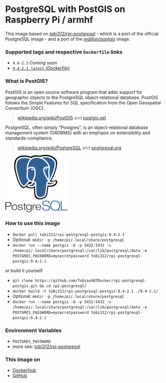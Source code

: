 # PostgreSQL with PostGIS on Raspberry Pi / armhf

This image based on [*tobi312/rpi-postgresql*](https://hub.docker.com/r/tobi312/rpi-postgresql/) - which is a port of the official PostgreSQL image - and a port of the [*mdillon/postgis*](https://hub.docker.com/r/mdillon/postgis/) image.

### Supported tags and respective `Dockerfile` links
-	`9.6-2.3` *Coming soon*
-	[`9.4-2.1`, `latest` (*Dockerfile*)](https://github.com/TobiasH87Docker/rpi-postgresql-postgis/blob/master/9.4-2.1/Dockerfile)

### What is PostGIS?
PostGIS is an open source software program that adds support for geographic objects to the PostgreSQL object-relational database. PostGIS follows the Simple Features for SQL specification from the Open Geospatial Consortium (OGC).
> [wikipedia.org/wiki/PostGIS](https://en.wikipedia.org/wiki/PostGIS) and [postgis.net](http://postgis.net/)

PostgreSQL, often simply "Postgres", is an object-relational database management system (ORDBMS) with an emphasis on extensibility and standards-compliance.
> [wikipedia.org/wiki/PostgreSQL](https://en.wikipedia.org/wiki/PostgreSQL) and [postgresql.org](https://www.postgresql.org/)

![logo](https://raw.githubusercontent.com/docker-library/docs/master/postgres/logo.png)

### How to use this image
* ``` docker pull tobi312/rpi-postgresql-postgis:9.4-2.1 ```
* Optional: ``` mkdir -p /home/pi/.local/share/postgresql ```
* ``` docker run --name postgis -d -p 5432:5432 -v /home/pi/.local/share/postgresql:/var/lib/postgresql/data -e POSTGRES_PASSWORD=mysecretpassword tobi312/rpi-postgresql-postgis:9.4-2.1 ``` 

or build it yourself
* ``` git clone https://github.com/TobiasH87Docker/rpi-postgresql-postgis.git && cd rpi-postgresql/ ```
* ``` docker build -t tobi312/rpi-postgresql-postgis:9.4-2.1 ./9.4-2.1/ ``` 
* Optional: ``` mkdir -p /home/pi/.local/share/postgresql ```
* ``` docker run --name postgis -d -p 5432:5432 -v /home/pi/.local/share/postgresql:/var/lib/postgresql/data -e POSTGRES_PASSWORD=mysecretpassword tobi312/rpi-postgresql-postgis:9.4-2.1 ``` 

### Environment Variables
* `POSTGRES_PASSWORD`
* more see: [tobi312/rpi-postgresql](https://hub.docker.com/r/tobi312/rpi-postgresql/)

### This Image on
* [DockerHub](https://hub.docker.com/r/tobi312/rpi-postgresql-postgis/)
* [GitHub](https://github.com/TobiasH87Docker/rpi-postgresql-postgis)
